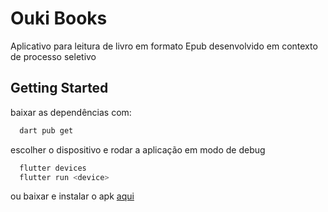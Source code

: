 # Ouki Books

Aplicativo para leitura de livro em formato Epub desenvolvido em contexto de processo seletivo

## Getting Started

baixar as dependências com:

```bash
  dart pub get
```

escolher o dispositivo e rodar a aplicação em modo de debug

```bash
  flutter devices
  flutter run <device>
```

ou baixar e instalar o apk [aqui](https://github.com/IvanNascimento/OukiBooks/releases/tag/Release)
